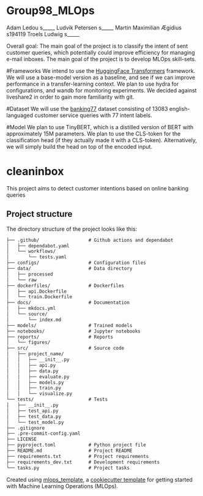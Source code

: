 # Group98_MLOps

Adam Ledou s_____
Ludvik Petersen s_____
Martin Maximilian Ægidius s194119
Troels Ludwig s_____

Overall goal: 
The main goal of the project is to classify the intent of sent customer queries, which potentially could improve efficiency for managing e-mail inboxes. The main goal of the project is to develop MLOps skill-sets. 

#Frameworks 
We intend to use the [HuggingFace Transformers](https://github.com/huggingface/transformers) framework. 
We will use a base-model version as a baseline, and see if we can improve performance in a transfer-learning context.
We plan to use hydra for configurations, and wandb for monitoring experiments. We decided against liveshare2 in order to gain more familiarity with git.  

#Dataset 
We will use the [banking77](https://huggingface.co/datasets/PolyAI/banking77) dataset consisting of 13083 english-languaged customer service queries with 77 intent labels. 

#Model 
We plan to use TinyBERT, which is a distilled version of BERT with approximately 15M parameters. We plan to use the CLS-token for the classification head (if they actually made it with a CLS-token). Alternatively, we will simply build the head on top of the encoded input. 








# cleaninbox

This project aims to detect customer intentions based on online banking queries

## Project structure

The directory structure of the project looks like this:
```txt
├── .github/                  # Github actions and dependabot
│   ├── dependabot.yaml
│   └── workflows/
│       └── tests.yaml
├── configs/                  # Configuration files
├── data/                     # Data directory
│   ├── processed
│   └── raw
├── dockerfiles/              # Dockerfiles
│   ├── api.Dockerfile
│   └── train.Dockerfile
├── docs/                     # Documentation
│   ├── mkdocs.yml
│   └── source/
│       └── index.md
├── models/                   # Trained models
├── notebooks/                # Jupyter notebooks
├── reports/                  # Reports
│   └── figures/
├── src/                      # Source code
│   ├── project_name/
│   │   ├── __init__.py
│   │   ├── api.py
│   │   ├── data.py
│   │   ├── evaluate.py
│   │   ├── models.py
│   │   ├── train.py
│   │   └── visualize.py
└── tests/                    # Tests
│   ├── __init__.py
│   ├── test_api.py
│   ├── test_data.py
│   └── test_model.py
├── .gitignore
├── .pre-commit-config.yaml
├── LICENSE
├── pyproject.toml            # Python project file
├── README.md                 # Project README
├── requirements.txt          # Project requirements
├── requirements_dev.txt      # Development requirements
└── tasks.py                  # Project tasks
```


Created using [mlops_template](https://github.com/SkafteNicki/mlops_template),
a [cookiecutter template](https://github.com/cookiecutter/cookiecutter) for getting
started with Machine Learning Operations (MLOps).
